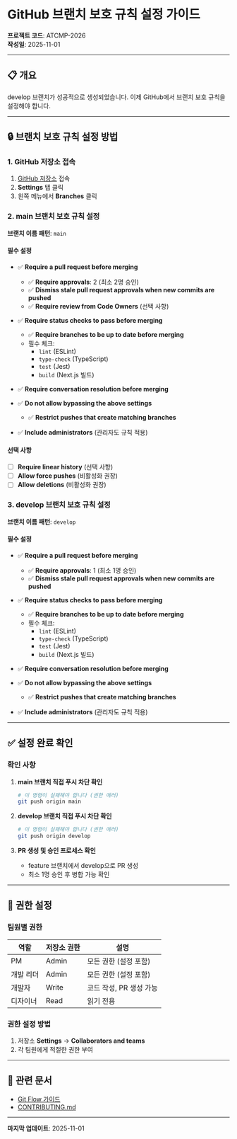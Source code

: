 # GitHub 브랜치 보호 규칙 설정 가이드

**프로젝트 코드**: ATCMP-2026  
**작성일**: 2025-11-01

---

## 📋 개요

develop 브랜치가 성공적으로 생성되었습니다. 이제 GitHub에서 브랜치 보호 규칙을 설정해야 합니다.

---

## 🔒 브랜치 보호 규칙 설정 방법

### 1. GitHub 저장소 접속

1. [GitHub 저장소](https://github.com/Kris-Young-Kim/atcms) 접속
2. **Settings** 탭 클릭
3. 왼쪽 메뉴에서 **Branches** 클릭

### 2. main 브랜치 보호 규칙 설정

**브랜치 이름 패턴**: `main`

#### 필수 설정

- ✅ **Require a pull request before merging**
  - ✅ **Require approvals**: 2 (최소 2명 승인)
  - ✅ **Dismiss stale pull request approvals when new commits are pushed**
  - ✅ **Require review from Code Owners** (선택 사항)

- ✅ **Require status checks to pass before merging**
  - ✅ **Require branches to be up to date before merging**
  - 필수 체크:
    - `lint` (ESLint)
    - `type-check` (TypeScript)
    - `test` (Jest)
    - `build` (Next.js 빌드)

- ✅ **Require conversation resolution before merging**

- ✅ **Do not allow bypassing the above settings**
  - ✅ **Restrict pushes that create matching branches**

- ✅ **Include administrators** (관리자도 규칙 적용)

#### 선택 사항

- [ ] **Require linear history** (선택 사항)
- [ ] **Allow force pushes** (비활성화 권장)
- [ ] **Allow deletions** (비활성화 권장)

### 3. develop 브랜치 보호 규칙 설정

**브랜치 이름 패턴**: `develop`

#### 필수 설정

- ✅ **Require a pull request before merging**
  - ✅ **Require approvals**: 1 (최소 1명 승인)
  - ✅ **Dismiss stale pull request approvals when new commits are pushed**

- ✅ **Require status checks to pass before merging**
  - ✅ **Require branches to be up to date before merging**
  - 필수 체크:
    - `lint` (ESLint)
    - `type-check` (TypeScript)
    - `test` (Jest)
    - `build` (Next.js 빌드)

- ✅ **Require conversation resolution before merging**

- ✅ **Do not allow bypassing the above settings**
  - ✅ **Restrict pushes that create matching branches**

- ✅ **Include administrators** (관리자도 규칙 적용)

---

## ✅ 설정 완료 확인

### 확인 사항

1. **main 브랜치 직접 푸시 차단 확인**
   ```bash
   # 이 명령이 실패해야 합니다 (권한 에러)
   git push origin main
   ```

2. **develop 브랜치 직접 푸시 차단 확인**
   ```bash
   # 이 명령이 실패해야 합니다 (권한 에러)
   git push origin develop
   ```

3. **PR 생성 및 승인 프로세스 확인**
   - feature 브랜치에서 develop으로 PR 생성
   - 최소 1명 승인 후 병합 가능 확인

---

## 📝 권한 설정

### 팀원별 권한

| 역할 | 저장소 권한 | 설명 |
|------|-----------|------|
| PM | Admin | 모든 권한 (설정 포함) |
| 개발 리더 | Admin | 모든 권한 (설정 포함) |
| 개발자 | Write | 코드 작성, PR 생성 가능 |
| 디자이너 | Read | 읽기 전용 |

### 권한 설정 방법

1. 저장소 **Settings** → **Collaborators and teams**
2. 각 팀원에게 적절한 권한 부여

---

## 🔗 관련 문서

- [Git Flow 가이드](./git-flow-guide.md)
- [CONTRIBUTING.md](../CONTRIBUTING.md)

---

**마지막 업데이트**: 2025-11-01

